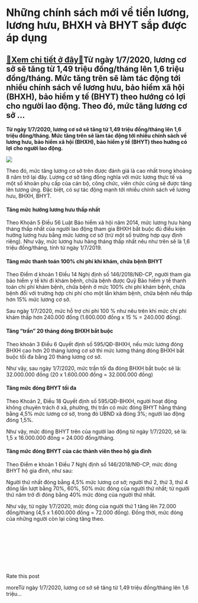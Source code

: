 Những chính sách mới về tiền lương, lương hưu, BHXH và BHYT sắp được áp dụng
============================================================================

[:gift:Xem chi tiết ở đây:gift:](https://hddtvn.com/nhung-chinh-sach-moi-ve-tien-luong-luong-huu-bhxh-va-bhyt-sap-duoc-ap-dung/)Từ ngày 1/7/2020, lương cơ sở sẽ tăng từ 1,49 triệu đồng/tháng lên 1,6 triệu đồng/tháng. Mức tăng trên sẽ làm tác động tới nhiều chính sách về lương hưu, bảo hiểm xã hội (BHXH), bảo hiểm y tế (BHYT) theo hướng có lợi cho người lao động. Theo đó, mức tăng lương cơ sở …
----------------------------------------------------------------------------------------------------------------------------------------------------------------------------------------------------------------------------------------------------------------------------

**Từ ngày 1/7/2020, lương cơ sở sẽ tăng từ 1,49 triệu đồng/tháng lên 1,6 triệu đồng/tháng. Mức tăng trên sẽ làm tác động tới nhiều chính sách về lương hưu, bảo hiểm xã hội (BHXH), bảo hiểm y tế (BHYT) theo hướng có lợi cho người lao động.**


![](https://hddtvn.com/wp-content/uploads/2021/01/luong-huu-1509458053795.jpg)


Theo đó, mức tăng lương cơ sở trên được đánh giá là cao nhất trong khoảng 8 năm trở lại đây. Lương cơ sở tăng đồng nghĩa với mức lương thực tế và một số khoản phụ cấp của cán bộ, công chức, viên chức cũng sẽ được tăng lên tương ứng. Đặc biệt, có sự tác động mạnh tới nhiều chính sách về lương hưu, BHXH, BHYT.


#### Tăng mức hưởng lương hưu thấp nhất


Theo Khoản 5 Điều 56 Luật Bảo hiểm xã hội năm 2014, mức lương hưu hàng tháng thấp nhất của người lao động tham gia BHXH bắt buộc đủ điều kiện hưởng lương hưu bằng mức lương cơ sở (trừ một số trường hợp quy định riêng). Như vậy, mức lương hưu hàng tháng thấp nhất nêu như trên sẽ là 1,6 triệu đồng/tháng, tính từ ngày 1/7/2019.


#### Tăng mức thanh toán 100% chi phí khi khám, chữa bệnh BHYT


Theo Điểm d khoản 1 Điều 14 Nghị định số 146/2018/NĐ-CP, người tham gia bảo hiểm y tế khi đi khám bệnh, chữa bệnh được Quỹ Bảo hiểm y tế thanh toán chi phí khám bệnh, chữa bệnh ở mức 100% chi phí khám bệnh, chữa bệnh đối với trường hợp chi phí cho một lần khám bệnh, chữa bệnh nếu thấp hơn 15% mức lương cơ sở.


Sau ngày 1/7/2020, mức hỗ trợ chi phí 100 % như nêu trên khi mức chi phí khám thấp hơn 240.000 đồng (1.600.000 đồng x 15 % = 240.000 đồng).


#### Tăng “trần” 20 tháng đóng BHXH bắt buộc


Theo khoản 3 Điều 6 Quyết định số 595/QĐ-BHXH, nếu mức lương đóng BHXH cao hơn 20 tháng lương cơ sở thì mức lương tháng đóng BHXH bắt buộc tối đa bằng 20 tháng lương cơ sở.


Như vậy, sau ngày 1/7/2020, mức trần tối đa đóng BHXH bắt buộc sẽ là: 32.000.000 đồng (20 x 1.600.000 đồng = 32.000.000 đồng)


#### Tăng mức đóng BHYT tối đa


Theo Khoản 2, Điều 18 Quyết định số 595/QĐ-BHXH, người hoạt động không chuyên trách ở xã, phường, thị trấn có mức đóng BHYT hằng tháng bằng 4,5% mức lương cơ sở, trong đó UBND xã đóng 3%; người lao động đóng 1,5%.


Như vậy, mức đóng BHYT trên của người lao động từ ngày 1/7/2020, sẽ là: 1,5 x 16.000.000 đồng = 24.000 đồng/tháng.


#### Tăng mức đóng BHYT của các thành viên theo hộ gia đình


Theo Điểm e khoản 1 Điều 7 Nghị định số 146/2018/NĐ-CP, mức đóng BHYT hộ gia đình, như sau:


Người thứ nhất đóng bằng 4,5% mức lương cơ sở; người thứ 2, thứ 3, thứ 4 đóng lần lượt bằng 70%, 60%, 50% mức đóng của người thứ nhất; từ người thứ năm trở đi đóng bằng 40% mức đóng của người thứ nhất.


Như vậy, từ ngày 1/7/2020, mức đóng của người thứ 1 tăng lên 72.000 đồng/tháng (4,5 x 1.600.000 đồng = 72.000 đồng). Đồng thời, mức đóng của những người còn lại cũng tăng theo.


 


 


 


 








































Rate this post


moreTừ ngày 1/7/2020, lương cơ sở sẽ tăng từ 1,49 triệu đồng/tháng lên 1,6 triệu…


